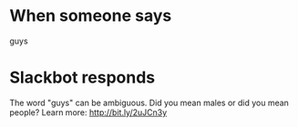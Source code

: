 # When someone says

guys


# Slackbot responds

The word "guys" can be ambiguous. Did you mean males or did you mean people? Learn more: http://bit.ly/2uJCn3y
